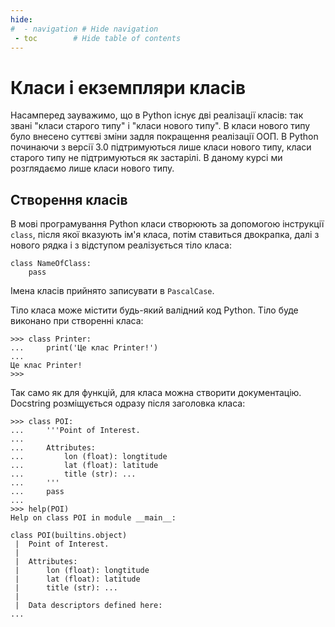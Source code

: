 ```yaml
---
hide:
#  - navigation # Hide navigation
 - toc        # Hide table of contents
---
```


# Класи і екземпляри класів

Насамперед зауважимо, що в Python існує дві реалізації класів: так звані "класи старого типу" і "класи нового типу". <!-- Цей "розподіл" починається з Python версії 2.2. -->
В класи нового типу було внесено суттєві зміни задля покращення реалізації ООП. В Python починаючи з версії 3.0 підтримуються лише класи нового типу, класи старого типу не підтримуються як застарілі. 
В даному курсі ми розглядаємо лише класи нового типу.


## Створення класів

В мові програмування Python класи створюють за допомогою інструкції `class`, 
після якої вказують ім'я класа, 
потім ставиться двокрапка, 
далі з нового рядка і з відступом реалізується тіло класа:

	class NameOfClass:
		pass
		
Імена класів прийнято записувати в `PascalCase`. 

Тіло класа може містити будь-який валідний код Python. 
Тіло буде виконано при створенні класа: 

	>>> class Printer:
	...     print('Це клас Printer!')
	...
	Це клас Printer!
	>>>
	
Так само як для функцій, 
для класа можна створити документацію. 
Docstring розміщується одразу після заголовка класа: 

	>>> class POI:
	...     '''Point of Interest.
	...
	...     Attributes:
	...         lon (float): longtitude
	...         lat (float): latitude
	...         title (str): ...
	...     '''
	...     pass
	...
	>>> help(POI)
	Help on class POI in module __main__:

	class POI(builtins.object)
	 |  Point of Interest.
	 |
	 |  Attributes:
	 |      lon (float): longtitude
	 |      lat (float): latitude
	 |      title (str): ...
	 |
	 |  Data descriptors defined here:
	...

<!--
## Клас як модуль

В Python клас можна представити подібно модулю. 
Так само як у модулі у ньому можуть бути свої дані (змінні зі значеннями) і функції. 
Однак у випадку класів використовується дещо інша термінологія. 
Імена, визначені в класі, називаються атрибутами (attribute) цього класа. 
Атрибути-дані часто називають полями і деколи властивостями (property). 
Атрибути-функції називаються методами (method). 
Кількість полів і методів у класі може бути довільною.

Так само як у модулі у класа є власний простір імен. 
Доступ до атрибутів класа здійснюється через ім'я класа. 
Після імені класа ставлять крапку і далі ім'я атрибута:

	>>> class Adder:
	...     n = 5
	...     def add(value):
	...             return value + Adder.n
	...
	>>> Adder.n
	5
	>>> Adder.add(4)
	9
	>>>
	
У вищенаведеному прикладі імена `n` і `add` — це атрибути клас Adder. 


## Клас як створювач екземплярів

Створення екземпляра класа називають інстанціюванням (instantiation). 

Екземпляр створюється шляхом виклику класа за його именем. 
Оскільки у програмному коді важливо не згубити посилання на щойно створений об'єкт, 
то зазвичай його пов'язують зі змінною. Отже створення об'єкта найчастіше виглядає так:

	>>> a = Adder()
	>>> a
	<__main__.Adder object at 0x0000018D3207ECD0>
	>>> type(a)
	<class '__main__.Adder'>
	>>> some_another_instance = Adder()
	>>>

## Атрибути екземплярів

Так само як класи екземпляри можуть мати власні атрибути. 

Клас створює екземпляри, які у певному сенсі можна назвати його спадкоємцями. 
Це означає, що якщо у екземпляра немає власного атрибута, 
то інтерпретатор шукає його на один рівень вище, тобто у класі. 

### Поля екземплярів

Створимо клас:

	>>> class Adder:
	...     n = 5
	...     def add(value):
	...             return value + Adder.n
	...
	>>>
	
Створимо екземпляр цього класа:

	>>> a = Adder()
	>>>
	
Спробуємо отримати доступ до атрибута `n` екземпляра `a`:

	>>> a.n
	5
	>>>

Але якщо ми присвоюємо екземпляру класа поле з таким самим ім'ям як у класі, 
то воно перевизначає (як би "перекриває") поле класа:

	>>> a.n = 'Some number'
	>>> a.n
	'Some number'
	>>> Adder.n
	5
	>>>
	
Тут змінні `a.n` і `Adder.n` — це дві різні змінні. 
Перша знаходиться у просторі імен екземпляра класа `Adder`, 
друга — у просторі імен самого класа `Adder`. 

### Методи

Щодо методів, то вони також наслідуються екземплярами класа. 
У вищенаведеному прикладі у екземпляра `a` немає власного метода `add`, 
отже інтерпретатор шукає його в класі `Adder`. 
Спробуємо:

	>>> a.add(4)
	Traceback (most recent call last):
	  File "<stdin>", line 1, in <module>
	TypeError: add() takes 1 positional argument but 2 were given
	>>>
	
Інтерпретатор повідомляє нам, що `add()` приймає тільки один аргумент, а було передано два. 
Звідки ж взявся другий аргумент, якщо методу `add()` було передано тільки одне число 4?

Від кожного класа може бути породжено багато його екземплярів. 
Методи класа найчастіше призначаються для обробки вже конкретних екземплярів класа. 
Таким чином, коли викликається метод, йому треба передати конкретний екземпляр класа, 
який він буде опрацьовувати.

Зрозуміло, що екземпляр, що передається — це об'єкт, до якого застосовується метод. 
Вираз `a.add()` інтерпретатор виконує наступним чином:

1. Шукаю атрибут `add()` в екземплярі `a`. Не знайшов.
1. Тоді йду шукати у клас `Adder`, так як він створив екземпляр `a`.
1. Тут знайшов метод. Передаю йому екземпляр, до якого цей метод треба застосувати, 
а також аргумент, що вказано у дужках.

Іншими словами, вираз

	a.add(4)

перетворюється у вираз
	
	Adder.add(a, 4)
	
Таким чином інтерпретатор спробував передати у метод `add()` класа `Adder` два аргумента — 
екземпляр `a` і число `4`. 
Але ми запрограмували метод `add()` так, 
щоо він приймає тільки один параметр. 
В Python визначення методів не передбачається прийняття об'єкта як зрозуміле за замовчуванням. 
Об'єкт що приймається треба вказувати явно при оголошенні метода.

За згодою у Python для посилання на об'єкт використовується ім'я `self`. 
Ось так повинен виглядати метод `add()`, якщо ми плануємо викликати його через екземпляри класа:

	>>> class Adder:
	...     n = 5
	...     def add(self, value):
	...             return value + self.n
	...
	>>>
	
Змінна `self` зв'язується з об'єктом, до якого було застосовано даний метод, 
і через цю змінну ми отримуємо доступ до атрибутів екземпляра. 
Коли цей же метод застосовується до іншого екземпляра, 
то `self` зв'яжеться вже з саме цим іншим екземпляром, і через цю змінну будуть вилучатись тільки його поля.

Приклад:

	>>> class Adder:
	...     n = 5
	...     def add(self, v):
	...             return v + self.n
	...
	>>> a = Adder()
	>>> b = Adder()
	>>> a.n = 10
	>>> a.add(3)
	13
	>>> b.add(4)
	9
	>>>

Тут від класа `Adder` створюється два екземпляра – `a` та `b`. 
Для екземпляра `a` створюється власне поле `n`. 
Екземпляр `b`, не має такого поля, отже успадковує його від класа `Adder`. 
Переконаємось у цьому: 

	>>> a.n is Adder.n
	False
	>>> b.n is Adder.n
	True
	>>>
	
У методі `add()` вираз `self.n` – це звернення до поля `n` 
переданого об'єкта, і не важливо, на якому рівні його буде знайдено — у екземплярі чи у класі.
-->
